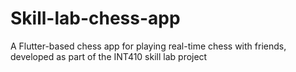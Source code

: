 # Skill-lab-chess-app
A Flutter-based chess app for playing real-time chess with friends, developed as part of the INT410 skill lab project
